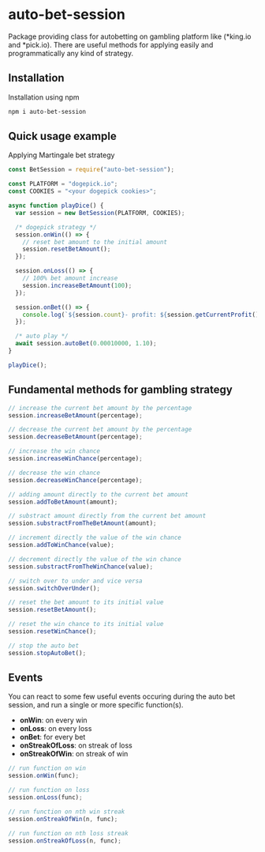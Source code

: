 # auto-bet-session
Package providing class for autobetting on gambling platform like (*king.io and *pick.io). There are useful methods for applying easily and programmatically any kind of strategy.

## Installation
Installation using npm
```bash
npm i auto-bet-session
```
## Quick usage example
Applying Martingale bet strategy
```js
const BetSession = require("auto-bet-session");

const PLATFORM = "dogepick.io";
const COOKIES = "<your dogepick cookies>";

async function playDice() {
  var session = new BetSession(PLATFORM, COOKIES);

  /* dogepick strategy */
  session.onWin(() => {
    // reset bet amount to the initial amount
    session.resetBetAmount();
  });

  session.onLoss(() => {
    // 100% bet amount increase
    session.increaseBetAmount(100);
  });

  session.onBet(() => {
    console.log(`${session.count}- profit: ${session.getCurrentProfit()} | balance: ${session.getCurrentBalance()}`);
  });

  /* auto play */
  await session.autoBet(0.00010000, 1.10);
}

playDice();

```

## Fundamental methods for gambling strategy
```js
// increase the current bet amount by the percentage
session.increaseBetAmount(percentage);

// decrease the current bet amount by the percentage
session.decreaseBetAmount(percentage);

// increase the win chance
session.increaseWinChance(percentage);

// decrease the win chance
session.decreaseWinChance(percentage);

// adding amount directly to the current bet amount
session.addToBetAmount(amount);

// substract amount directly from the current bet amount
session.substractFromTheBetAmount(amount);

// increment directly the value of the win chance
session.addToWinChance(value);

// decrement directly the value of the win chance
session.substractFromTheWinChance(value);

// switch over to under and vice versa
session.switchOverUnder();

// reset the bet amount to its initial value
session.resetBetAmount();

// reset the win chance to its initial value
session.resetWinChance();

// stop the auto bet
session.stopAutoBet();
```

## Events
You can react to some few useful events occuring during the auto bet session, and run a single or more specific function(s).

- **onWin**: on every win
- **onLoss**: on every loss
- **onBet**: for every bet
- **onStreakOfLoss**: on streak of loss
- **onStreakOfWin**: on streak of win

```js
// run function on win
session.onWin(func);

// run function on loss
session.onLoss(func);

// run function on nth win streak
session.onStreakOfWin(n, func);

// run function on nth loss streak
session.onStreakOfLoss(n, func);
```